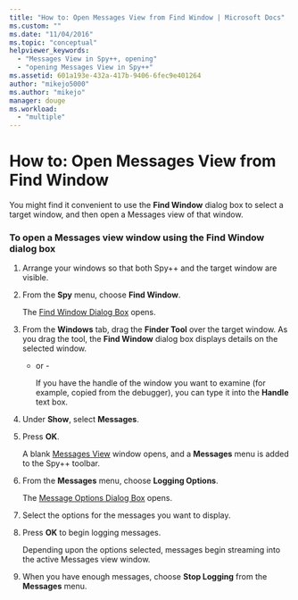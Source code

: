 ```yaml
---
title: "How to: Open Messages View from Find Window | Microsoft Docs"
ms.custom: ""
ms.date: "11/04/2016"
ms.topic: "conceptual"
helpviewer_keywords: 
  - "Messages View in Spy++, opening"
  - "opening Messages View in Spy++"
ms.assetid: 601a193e-432a-417b-9406-6fec9e401264
author: "mikejo5000"
ms.author: "mikejo"
manager: douge
ms.workload: 
  - "multiple"
---
```

# How to: Open Messages View from Find Window
You might find it convenient to use the **Find Window** dialog box to select a target window, and then open a Messages view of that window.  

### To open a Messages view window using the Find Window dialog box  

1. Arrange your windows so that both Spy++ and the target window are visible.  

2. From the **Spy** menu, choose **Find Window**.  

    The [Find Window Dialog Box](../debugger/find-window-dialog-box.md) opens.  

3. From the **Windows** tab, drag the **Finder Tool** over the target window. As you drag the tool, the **Find Window** dialog box displays details on the selected window.  

   - or -  

     If you have the handle of the window you want to examine (for example, copied from the debugger), you can type it into the **Handle** text box.  

4. Under **Show**, select **Messages**.  

5. Press **OK**.  

    A blank [Messages View](../debugger/messages-view.md) window opens, and a **Messages** menu is added to the Spy++ toolbar.  

6. From the **Messages** menu, choose **Logging Options**.  

    The [Message Options Dialog Box](../debugger/message-options-dialog-box.md) opens.  

7. Select the options for the messages you want to display.  

8. Press **OK** to begin logging messages.  

    Depending upon the options selected, messages begin streaming into the active Messages view window.  

9. When you have enough messages, choose **Stop Logging** from the **Messages** menu.
